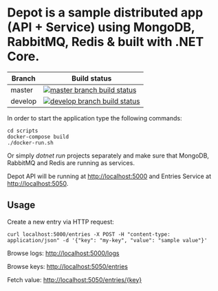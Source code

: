 # Depot is a sample distributed app (API + Service) using MongoDB, RabbitMQ, Redis & built with .NET Core.

|Branch             |Build status                                                  
|-------------------|-----------------------------------------------------
|master             |[![master branch build status](https://api.travis-ci.org/spetz/Depot.svg?branch=master)](https://travis-ci.org/spetz/Depot)
|develop            |[![develop branch build status](https://api.travis-ci.org/spetz/Depot.svg?branch=develop)](https://travis-ci.org/spetz/Depot/branches)


In order to start the application type the following commands:

```
cd scripts
docker-compose build
./docker-run.sh
```

Or simply _dotnet run_ projects separately and make sure that MongoDB, RabbitMQ and Redis are running as services.

Depot API will be running at [http://localhost:5000](http://localhost:5000) and Entries Service at [http://localhost:5050](http://localhost:5050).


## Usage

Create a new entry via HTTP request:

```
curl localhost:5000/entries -X POST -H "content-type: application/json" -d '{"key": "my-key", "value": "sample value"}'
```

Browse logs: [http://localhost:5000/logs](http://localhost:5000/logs)

Browse keys: [http://localhost:5050/entries](http://localhost:5050/entries)

Fetch value: [http://localhost:5050/entries/{key}](http://localhost:5050/entries/{key})

